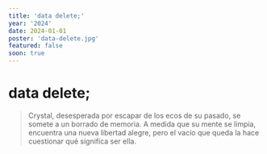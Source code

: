 ```yaml
---
title: 'data delete;'
year: '2024'
date: 2024-01-01
poster: 'data-delete.jpg'
featured: false
soon: true
---
```


# data delete;

> Crystal, desesperada por escapar de los ecos de su pasado, se somete a un
> borrado de memoria. A medida que su mente se limpia, encuentra una
> nueva libertad alegre, pero el vacío que queda la hace cuestionar qué
> significa ser ella.

